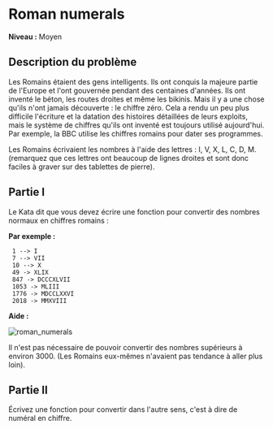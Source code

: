 # Roman numerals

**Niveau :** Moyen

## Description du problème

Les Romains étaient des gens intelligents. Ils ont conquis la majeure partie de l'Europe et l'ont gouvernée pendant des centaines d'années. Ils ont inventé le béton, les routes droites et même les bikinis. Mais il y a une chose qu'ils n'ont jamais découverte : le chiffre zéro. Cela a rendu un peu plus difficile l'écriture et la datation des histoires détaillées de leurs exploits, mais le système de chiffres qu'ils ont inventé est toujours utilisé aujourd'hui. Par exemple, la BBC utilise les chiffres romains pour dater ses programmes.

Les Romains écrivaient les nombres à l'aide des lettres : I, V, X, L, C, D, M. (remarquez que ces lettres ont beaucoup de lignes droites et sont donc faciles à graver sur des tablettes de pierre).

## Partie I

Le Kata dit que vous devez écrire une fonction pour convertir des nombres normaux en chiffres romains : 

**Par exemple :** 

```
 1 --> I
 7 --> VII
 10 --> X
 49 -> XLIX
 847 -> DCCCXLVII
 1053 -> MLIII
 1776 -> MDCCLXXVI
 2018 -> MMXVIII
```

**Aide :** 

![roman_numerals](https://jeretiens.net/wp-content/uploads/2015/12/les_chiffres_romains.jpg)

Il n'est pas nécessaire de pouvoir convertir des nombres supérieurs à environ 3000. (Les Romains eux-mêmes n'avaient pas tendance à aller plus loin).

## Partie II

Écrivez une fonction pour convertir dans l'autre sens, c'est à dire de numéral en chiffre.